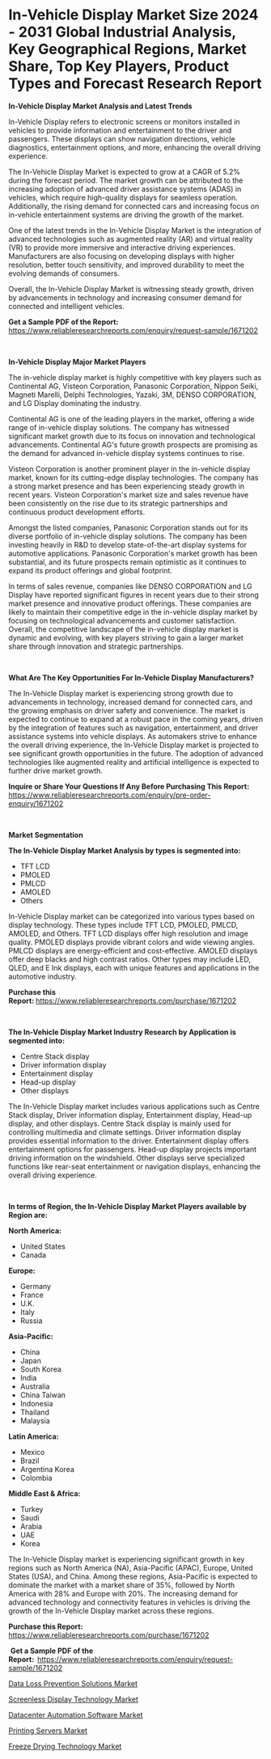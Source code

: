 <p><h1>In-Vehicle Display Market Size 2024 - 2031 Global Industrial Analysis, Key Geographical Regions, Market Share, Top Key Players, Product Types and Forecast Research Report</h1></p><p><strong>In-Vehicle Display Market Analysis and Latest Trends</strong></p>
<p><p>In-Vehicle Display refers to electronic screens or monitors installed in vehicles to provide information and entertainment to the driver and passengers. These displays can show navigation directions, vehicle diagnostics, entertainment options, and more, enhancing the overall driving experience.</p><p>The In-Vehicle Display Market is expected to grow at a CAGR of 5.2% during the forecast period. The market growth can be attributed to the increasing adoption of advanced driver assistance systems (ADAS) in vehicles, which require high-quality displays for seamless operation. Additionally, the rising demand for connected cars and increasing focus on in-vehicle entertainment systems are driving the growth of the market.</p><p>One of the latest trends in the In-Vehicle Display Market is the integration of advanced technologies such as augmented reality (AR) and virtual reality (VR) to provide more immersive and interactive driving experiences. Manufacturers are also focusing on developing displays with higher resolution, better touch sensitivity, and improved durability to meet the evolving demands of consumers.</p><p>Overall, the In-Vehicle Display Market is witnessing steady growth, driven by advancements in technology and increasing consumer demand for connected and intelligent vehicles.</p></p>
<p><strong>Get a Sample PDF of the Report:&nbsp;</strong> <a href="https://www.reliableresearchreports.com/enquiry/request-sample/1671202">https://www.reliableresearchreports.com/enquiry/request-sample/1671202</a></p>
<p>&nbsp;</p>
<p><strong>In-Vehicle Display Major Market Players</strong></p>
<p><p>The in-vehicle display market is highly competitive with key players such as Continental AG, Visteon Corporation, Panasonic Corporation, Nippon Seiki, Magneti Marelli, Delphi Technologies, Yazaki, 3M, DENSO CORPORATION, and LG Display dominating the industry.</p><p>Continental AG is one of the leading players in the market, offering a wide range of in-vehicle display solutions. The company has witnessed significant market growth due to its focus on innovation and technological advancements. Continental AG's future growth prospects are promising as the demand for advanced in-vehicle display systems continues to rise.</p><p>Visteon Corporation is another prominent player in the in-vehicle display market, known for its cutting-edge display technologies. The company has a strong market presence and has been experiencing steady growth in recent years. Visteon Corporation's market size and sales revenue have been consistently on the rise due to its strategic partnerships and continuous product development efforts.</p><p>Amongst the listed companies, Panasonic Corporation stands out for its diverse portfolio of in-vehicle display solutions. The company has been investing heavily in R&D to develop state-of-the-art display systems for automotive applications. Panasonic Corporation's market growth has been substantial, and its future prospects remain optimistic as it continues to expand its product offerings and global footprint.</p><p>In terms of sales revenue, companies like DENSO CORPORATION and LG Display have reported significant figures in recent years due to their strong market presence and innovative product offerings. These companies are likely to maintain their competitive edge in the in-vehicle display market by focusing on technological advancements and customer satisfaction. Overall, the competitive landscape of the in-vehicle display market is dynamic and evolving, with key players striving to gain a larger market share through innovation and strategic partnerships.</p></p>
<p>&nbsp;</p>
<p><strong>What Are The Key Opportunities For In-Vehicle Display Manufacturers?</strong></p>
<p><p>The In-Vehicle Display market is experiencing strong growth due to advancements in technology, increased demand for connected cars, and the growing emphasis on driver safety and convenience. The market is expected to continue to expand at a robust pace in the coming years, driven by the integration of features such as navigation, entertainment, and driver assistance systems into vehicle displays. As automakers strive to enhance the overall driving experience, the In-Vehicle Display market is projected to see significant growth opportunities in the future. The adoption of advanced technologies like augmented reality and artificial intelligence is expected to further drive market growth.</p></p>
<p><strong>Inquire or Share Your Questions If Any Before Purchasing This Report:</strong> <a href="https://www.reliableresearchreports.com/enquiry/pre-order-enquiry/1671202">https://www.reliableresearchreports.com/enquiry/pre-order-enquiry/1671202</a></p>
<p>&nbsp;</p>
<p><strong>Market Segmentation</strong></p>
<p><strong>The In-Vehicle Display Market Analysis by types is segmented into:</strong></p>
<p><ul><li>TFT LCD</li><li>PMOLED</li><li>PMLCD</li><li>AMOLED</li><li>Others</li></ul></p>
<p><p>In-Vehicle Display market can be categorized into various types based on display technology. These types include TFT LCD, PMOLED, PMLCD, AMOLED, and Others. TFT LCD displays offer high resolution and image quality. PMOLED displays provide vibrant colors and wide viewing angles. PMLCD displays are energy-efficient and cost-effective. AMOLED displays offer deep blacks and high contrast ratios. Other types may include LED, QLED, and E Ink displays, each with unique features and applications in the automotive industry.</p></p>
<p><strong>Purchase this Report:&nbsp;</strong><a href="https://www.reliableresearchreports.com/purchase/1671202">https://www.reliableresearchreports.com/purchase/1671202</a></p>
<p>&nbsp;</p>
<p><strong>The In-Vehicle Display Market Industry Research by Application is segmented into:</strong></p>
<p><ul><li>Centre Stack display</li><li>Driver information display</li><li>Entertainment display</li><li>Head-up display</li><li>Other displays</li></ul></p>
<p><p>The In-Vehicle Display market includes various applications such as Centre Stack display, Driver information display, Entertainment display, Head-up display, and other displays. Centre Stack display is mainly used for controlling multimedia and climate settings. Driver information display provides essential information to the driver. Entertainment display offers entertainment options for passengers. Head-up display projects important driving information on the windshield. Other displays serve specialized functions like rear-seat entertainment or navigation displays, enhancing the overall driving experience.</p></p>
<p>&nbsp;</p>
<p><strong>In terms of Region, the In-Vehicle Display Market Players available by Region are:</strong></p>
<p>
    <p> <strong> North America: </strong>
        <ul>
            <li>United States</li>
            <li>Canada</li>
        </ul>
        </p> 
    <p> <strong> Europe: </strong>
        <ul>
            <li>Germany</li>
            <li>France</li>
            <li>U.K.</li>
            <li>Italy</li>
            <li>Russia</li>
        </ul>
        </p> 
    <p> <strong> Asia-Pacific: </strong>
        <ul>
            <li>China</li>
            <li>Japan</li>
            <li>South Korea</li>
            <li>India</li>
            <li>Australia</li>
            <li>China Taiwan</li>
            <li>Indonesia</li>
            <li>Thailand</li>
            <li>Malaysia</li>
        </ul>
        </p> 
    <p> <strong> Latin America: </strong>
        <ul>
            <li>Mexico</li>
            <li>Brazil</li>
            <li>Argentina Korea</li>
            <li>Colombia</li>
        </ul>
        </p> 
    <p> <strong> Middle East & Africa: </strong>
        <ul>
            <li>Turkey</li>
            <li>Saudi</li>
            <li>Arabia</li>
            <li>UAE</li>
            <li>Korea</li>
        </ul>
    </p>
    </p>
<p><p>The In-Vehicle Display market is experiencing significant growth in key regions such as North America (NA), Asia-Pacific (APAC), Europe, United States (USA), and China. Among these regions, Asia-Pacific is expected to dominate the market with a market share of 35%, followed by North America with 28% and Europe with 20%. The increasing demand for advanced technology and connectivity features in vehicles is driving the growth of the In-Vehicle Display market across these regions.</p></p>
<p><strong>Purchase this Report: </strong><a href="https://www.reliableresearchreports.com/purchase/1671202">https://www.reliableresearchreports.com/purchase/1671202</a></p>
<p>&nbsp;<strong>Get a Sample PDF of the Report:&nbsp;&nbsp;</strong><a href="https://www.reliableresearchreports.com/enquiry/request-sample/1671202">https://www.reliableresearchreports.com/enquiry/request-sample/1671202</a></p>
<p><strong></strong></p>
<p><p><a href="https://medium.com/@lawrenceburns7577/data-loss-prevention-solutions-market-outlook-industry-overview-and-forecast-2024-to-2031-fa462620e36d">Data Loss Prevention Solutions Market</a></p><p><a href="https://medium.com/@lawrenceburns7577/analyzing-screenless-display-technology-market-global-industry-perspective-and-forecast-2024-to-feff3fbb75e4">Screenless Display Technology Market</a></p><p><a href="https://medium.com/@lawrenceburns7577/datacenter-automation-software-market-trends-and-market-analysis-forecasted-for-period-2024-2031-e5bf090e6403">Datacenter Automation Software Market</a></p><p><a href="https://medium.com/@lawrenceburns7577/printing-servers-market-size-cagr-trends-2024-2030-47fe2ebfde85">Printing Servers Market</a></p><p><a href="https://medium.com/@lawrenceburns7577/analyzing-freeze-drying-technology-market-global-industry-perspective-and-forecast-2024-to-2031-0caac0f384f1">Freeze Drying Technology Market</a></p></p>